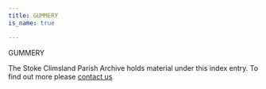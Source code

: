 ```yaml
---
title: GUMMERY
is_name: true

---
```


GUMMERY


The Stoke Climsland Parish Archive holds material under this index entry. To find out more please [contact us](/contact/)
